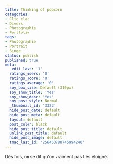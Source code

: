 ```yaml
---
title: Thinking of popcorn
categories:
- Clic clac
- Divers
- Photographie
- Portfolio
tags:
- Photographie
- Portrait
- Singe
status: publish
published: true
meta:
  _edit_last: '1'
  ratings_users: '0'
  ratings_score: '0'
  ratings_average: '0'
  soy_box_size: Default (310px)
  soy_show_title: 'Yes'
  soy_show_desc: 'Yes'
  soy_post_style: Normal
  _thumbnail_id: '3322'
  hide_post_date: default
  hide_post_meta: default
  layout: default
  post_color: black
  hide_post_title: default
  unlink_post_title: default
  hide_post_image: default
  tmac_last_id: '256453788745994240'
---
```

Dès fois, on se dit qu'on vraiment pas très éloigné.
